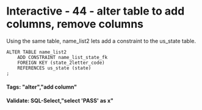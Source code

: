 



<style>
.pagebreak { page-break-before: always; }
.half { height: 200px; }
</style>








# Interactive - 44 - alter table to add columns, remove columns

Using the same table, name_list2 lets add a constraint to the us_state table.


```
ALTER TABLE name_list2
	ADD CONSTRAINT name_list_state_fk
	FOREIGN KEY (state_2letter_code)
	REFERENCES us_state (state)
;

```




#### Tags: "alter","add column"

#### Validate: SQL-Select,"select 'PASS' as x"

